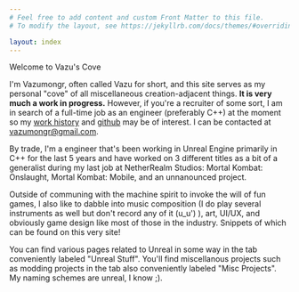 ```yaml
---
# Feel free to add content and custom Front Matter to this file.
# To modify the layout, see https://jekyllrb.com/docs/themes/#overriding-theme-defaults

layout: index
---
```


<div class="index-heading">
    <p>
    Welcome to Vazu's Cove
    </p>
</div>

<p>
I'm Vazumongr, often called Vazu for short, and this site serves as my personal "cove" of all miscellaneous creation-adjacent things. <strong>It is very much a work in progress.</strong> However, if you're a recruiter of some sort, I am in search of a full-time job as an engineer (preferably C++) at the moment so my <a href="workhistory">work history</a> and <a href="https://github.com/Vazumongr">github</a> may be of interest. I can be contacted at <a href="mailto:vazumongr@gmail.com">vazumongr@gmail.com</a>.
</p>

<p> 
By trade, I'm a engineer that's been working in Unreal Engine primarily in C++
for the last 5 years and have worked on 3 different titles as a bit of a generalist during my last job at NetherRealm Studios: 
Mortal Kombat: Onslaught, Mortal Kombat: Mobile, and an unnanounced project.
</p>

<p>
Outside of communing with the machine spirit to invoke the will of fun games, I also
like to dabble into music composition (I do play several instruments as well but don't record any of it (u_u') ),
art, UI/UX, and obviously game design like most of those in the industry. Snippets of which can be found on this very site!
</p>

<p>
You can find various pages related to Unreal in some way in the tab conveniently labeled "Unreal Stuff". You'll find miscellanous projects such as modding projects in the tab also conveniently labeled "Misc Projects". My naming schemes are unreal, I know ;).
</p>